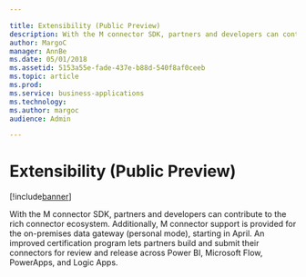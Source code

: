 ```yaml
---

title: Extensibility (Public Preview)
description: With the M connector SDK, partners and developers can contribute to the rich connector ecosystem.
author: MargoC
manager: AnnBe
ms.date: 05/01/2018
ms.assetid: 5153a55e-fade-437e-b88d-540f8af0ceeb
ms.topic: article
ms.prod: 
ms.service: business-applications
ms.technology: 
ms.author: margoc
audience: Admin

---
```


# Extensibility (Public Preview)

[!include[banner](../../includes/banner.md)]

With the M connector SDK, partners and developers can contribute to the rich
connector ecosystem. Additionally, M connector support is provided for the
on-premises data gateway (personal mode), starting in April. An improved
certification program lets partners build and submit their connectors for review
and release across Power BI, Microsoft Flow, PowerApps, and Logic Apps.
